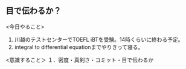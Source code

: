 ## 目で伝わるか？

<今日やること>

1. 川越のテストセンターでTOEFL iBTを受験。14時くらいに終わる予定。
2. integral to differential equationまでやりきって寝る。

<意識すること＞
１．密度・真剣さ・コミット・目で伝わるか
